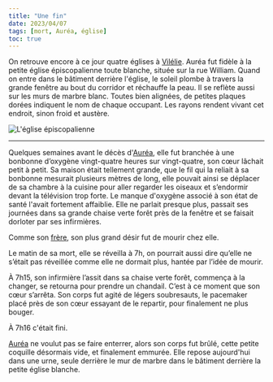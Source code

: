 ```yaml
---
title: "Une fin"
date: 2023/04/07
tags: [mort, Auréa, église]
toc: true
---
```


On retrouve encore à ce jour quatre églises à [Vilélie](https://cgermain97.github.io/Feu-de-Foret/post1/). Auréa fut fidèle à la petite église épiscopalienne toute blanche, située sur la rue William. Quand on entre dans le bâtiment derrière l'église, le soleil plombe à travers la grande fenêtre au bout du corridor et réchauffe la peau. Il se reflète aussi sur les murs de marbre blanc. Toutes bien alignées, de petites plaques dorées indiquent le nom de chaque occupant. Les rayons rendent vivant cet endroit, sinon froid et austère.

![L'église épiscopalienne](../images/église.jpg)

***

Quelques semaines avant le décès d'[Auréa](https://cgermain97.github.io/Feu-de-Foret/aur%C3%A9a/), elle fut
branchée à une bonbonne d’oxygène vingt-quatre heures sur vingt-quatre, son cœur lâchait petit à
petit. Sa maison était tellement grande, que le fil qui la reliait à sa bonbonne mesurait plusieurs mètres de long, elle pouvait ainsi se déplacer de sa chambre à la cuisine pour aller regarder les oiseaux et s’endormir devant la télévision trop forte. 
Le manque d'oxygène associé à son état de santé l'avait fortement affaiblie. Elle ne parlait presque plus, passait ses journées dans sa grande chaise verte forêt près de la fenêtre et se faisait dorloter par ses infirmières.

Comme son [frère](https://cgermain97.github.io/Feu-de-Foret/posts/hubert/), son plus grand désir fut de mourir chez elle. 

Le matin de sa mort, elle se réveilla à 7h, on pourrait aussi dire qu’elle ne
s’était pas réveillée comme elle ne dormait plus, hantée par l’idée de mourir. 

À 7h15, son infirmière l’assit dans sa chaise verte forêt, commença
à la changer, se retourna pour prendre un
chandail. C’est à ce moment que son cœur s’arrêta. Son corps fut agité de légers
soubresauts, le pacemaker placé près de son cœur essayant de le repartir, pour finalement ne
plus bouger.

À 7h16 c'était fini. 

[Auréa](https://cgermain97.github.io/Feu-de-Foret/aur%C3%A9a/) ne voulut pas se faire enterrer, alors
son corps fut brûlé, cette petite coquille
désormais vide, et finalement emmurée. Elle repose
aujourd'hui dans une urne, seule derrière le mur de marbre dans le bâtiment derrière la petite église blanche.


